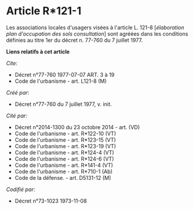# Article R*121-1

Les associations locales d'usagers visées à l'article L. 121-8 [*élaboration plan d'occupation des sols consultation*] sont
agréées dans les conditions définies au titre 1er du décret n. 77-760 du 7 juillet 1977.

**Liens relatifs à cet article**

_Cite_:

  - Décret n°77-760 1977-07-07 ART. 3 à 19
  - Code de l'urbanisme - art. L121-8 (M)

_Créé par_:

  - Décret n°77-760 du 7 juillet 1977, v. init.

_Cité par_:

  - Décret n°2014-1300 du 23 octobre 2014 - art. (VD)
  - Code de l'urbanisme - art. R*122-10 (VT)
  - Code de l'urbanisme - art. R*123-15 (VT)
  - Code de l'urbanisme - art. R*123-19 (VT)
  - Code de l'urbanisme - art. R*124-4 (VT)
  - Code de l'urbanisme - art. R*124-6 (VT)
  - Code de l'urbanisme - art. R*141-4 (VT)
  - Code de l'urbanisme - art. R*710-1 (Ab)
  - Code de la défense. - art. D5131-12 (M)

_Codifié par_:

  - Décret n°73-1023 1973-11-08
